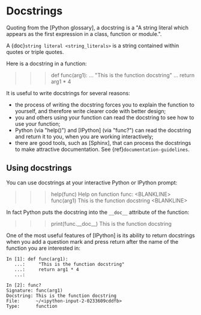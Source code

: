 # Docstrings

Quoting from the [Python glossary], a docstring is a "A string literal which
appears as the first expression in a class, function or module.".

A {doc}`string literal <string_literals>` is a string contained within quotes
or triple quotes.

Here is a docstring in a function:

>>> def func(arg1):
...     "This is the function docstring"
...     return arg1 * 4

It is useful to write docstrings for several reasons:

- the process of writing the docstring forces you to explain the function to
  yourself, and therefore write clearer code with better design;
- you and others using your function can read the docstring to see how to use
  your function;
- Python (via "help()") and [IPython] (via "func?") can read the docstring and
  return it to you, when you are working interactively;
- there are good tools, such as [Sphinx], that can process the docstrings to
  make attractive documentation. See {ref}`documentation-guidelines`.

## Using docstrings

You can use docstrings at your interactive Python or IPython prompt:

>>> help(func)
Help on function func:
\<BLANKLINE>
func(arg1)
    This is the function docstring
\<BLANKLINE>

In fact Python puts the docstring into the `__doc__` attribute of the
function:

>>> print(func.\_\_doc\_\_)
This is the function docstring

One of the most useful features of [IPython] is its ability to return
docstrings when you add a question mark and press return after the name of the
function you are interested in:

```ipython
In [1]: def func(arg1):
   ...:     "This is the function docstring"
   ...:     return arg1 * 4
   ...:

In [2]: func?
Signature: func(arg1)
Docstring: This is the function docstring
File:      ~/<ipython-input-2-0233609cddfb>
Type:      function
```
